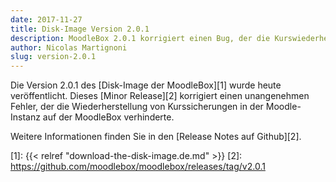 ```yaml
---
date: 2017-11-27
title: Disk-Image Version 2.0.1
description: MoodleBox 2.0.1 korrigiert einen Bug, der die Kurswiederherstellung auf der MoodleBox verhinderte.
author: Nicolas Martignoni
slug: version-2.0.1
---
```

Die Version 2.0.1 des [Disk-Image der MoodleBox][1] wurde heute veröffentlicht. Dieses [Minor Release][2] korrigiert einen unangenehmen Fehler, der die Wiederherstellung von Kurssicherungen in der Moodle-Instanz auf der MoodleBox verhinderte.

Weitere Informationen finden Sie in den [Release Notes auf Github][2].

 [1]: {{< relref "download-the-disk-image.de.md" >}}
 [2]: https://github.com/moodlebox/moodlebox/releases/tag/v2.0.1
